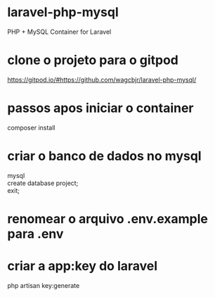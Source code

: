 # laravel-php-mysql
PHP + MySQL Container for Laravel

# clone o projeto para o gitpod
https://gitpod.io/#https://github.com/wagcbjr/laravel-php-mysql/

# passos apos iniciar o container
composer install

# criar o banco de dados no mysql 
mysql <br>
create database project; <br>
exit; <br>

# renomear o arquivo .env.example para .env
# criar a app:key do laravel
php artisan key:generate
